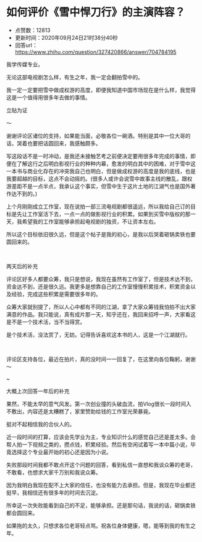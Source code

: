 # 如何评价《雪中悍刀行》的主演阵容？
- 点赞数：12813
- 更新时间：2020年09月24日21时38分40秒
- 回答url：https://www.zhihu.com/question/327420866/answer/704784195
<body>
 <p data-pid="yRwbha_M">我学传媒专业。</p>
 <p data-pid="qWww8-v5">无论这部电视剧怎么样，有生之年，我一定会翻拍雪中的。</p>
 <p data-pid="q8dH5kHC">我一定一定要把雪中做成权游的高度，即便我知道中国市场现在是什么样，我觉得这是一个值得用很多年去做的事情。</p>
 <p data-pid="Wx0ufOYN">立贴为证</p>
 <p data-pid="uZ1Kr2zo">～</p>
 <p data-pid="f-8m8-_n">谢谢评论区诸位的支持，如果能当面，必敬各位一碗酒。特别是其中一位大哥的话，哭着也要把话圆回来，我感触颇多。</p>
 <p data-pid="D7lHGPxP">写这段话不是一时冲动，是我还未接触艺考之前便决定要用很多年完成的事情，即便在了解这行之后明白影视行业的种种内幕，愈发的明白其中的困难，对于雪中这一本书与商业化存在的冲突我自己也明白，但是做成权游的高度是我的底线，也是我要超越的目标，这点不会动摇的。(很多人或许会说雪中故事主线的散乱，跟权游差距不是一点半点，我承认这个事实，但雪中生于这片土地的江湖气也是国外著作达不到的。)</p>
 <p data-pid="bs_vu3Yn">上个月刚刚成立工作室，现在说拍一部三流电视剧都很遥远，所以我给自己订的目标是先让工作室活下去，一点一点的做影视行业的积累。如果到买雪中版权的那一天，我希望我的工作室能够承担起电视剧的独资，不让资本左右。</p>
 <p data-pid="Xs594lM_">所以这个目标依旧很久远，但是这个帖子是我的初心，是我以后哭着砸锅卖铁也要圆回来的。</p>
 <p class="ztext-empty-paragraph"><br></p>
 <p data-pid="2LqshILO">两天后的补充</p>
 <p data-pid="TfMMKWRk">评论区好多人都要众筹，我只是想说，我现在虽然有工作室了，但是技术达不到，资金达不到，还是很久远。我更多是想靠自己的工作室慢慢积累技术，积累资金以及经验，完成这些积累是需要很多年的。</p>
 <p data-pid="Bn8QtFy1">众筹大家就别提了，所以人心中都有不同的江湖，拿了大家众筹钱我怕拍不出大家满意的作品。我只能说，真有成片那一天，知乎还在，我回来招呼一声，大家看这是不是一个技术活，当不当得赏。</p>
 <p data-pid="-kf0R116">是个技术活，没法赏了，无妨。记得告诉喜欢这本书的人，这是一个江湖就行。</p>
 <p class="ztext-empty-paragraph"><br></p>
 <p data-pid="CbS4zDYW">评论区支持各位，最近在拍片，真的没时间一一回复了，在这里向各位鞠躬，谢谢～</p>
 <p data-pid="6FU8sZEl">~</p>
 <p data-pid="krTULMBX">大概上次回答一年后的补充</p>
 <p data-pid="5HcUHSWD">果然，不能太早的意气风发。第一次创业撞的头破血流，拍Vlog很长一段时间入不敷出，内容还是太糟糕了，家里赞助给钱的工作室光荣暴毙。</p>
 <p data-pid="lXk8p1ps">挺对不起相信我的合伙人的。</p>
 <p data-pid="ZrYsRY0Y">近一段时间的打算，应该会先学业为主，专业知识什么的感觉自己还是差太多。会帮人拍一下视频之类的，攒点钱，积累经验。然后有空闲试着写一本中篇小说，毕竟选择这个专业最开始的初心还是因为小说。</p>
 <p data-pid="-6pfAGhA">失败那段时间我都不敢点开这个问题的回答，看到私信一直想和我谈众筹的老哥，不敢看，也想求大家千万别和我说众筹。</p>
 <p data-pid="Vr__4Jhh">因为我明白我现在配不上大家的信任，也没有能力去承担。但是，我现在毕业都还挺早，我相信还有很多年的时间去沉淀。</p>
 <p data-pid="8eBNpQ4m">所幸这一次失败能看到自己的不足，能够承担。还是那句话，我说的话，砸锅卖铁都会圆回来。</p>
 <p data-pid="KnP28aqA">如果拖的太久，只想求各位老哥轻点骂。祝各位身体健康，嗯，能等到我的有生之年。</p>
 <p></p>
</body>